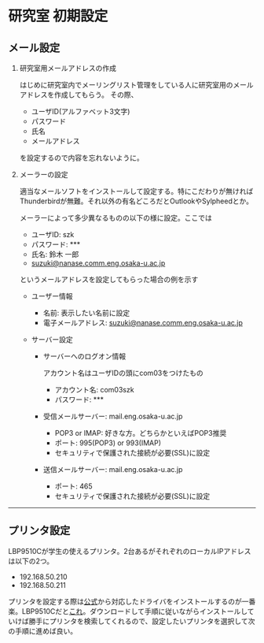 # 研究室 初期設定

## メール設定

1. 研究室用メールアドレスの作成

    はじめに研究室内でメーリングリスト管理をしている人に研究室用のメールアドレスを作成してもらう。
    その際、

    - ユーザID(アルファベット3文字)
    - パスワード
    - 氏名
    - メールアドレス

    を設定するので内容を忘れないように。

1. メーラーの設定

    適当なメールソフトをインストールして設定する。特にこだわりが無ければThunderbirdが無難。それ以外の有名どころだとOutlookやSylpheedとか。

    メーラーによって多少異なるものの以下の様に設定。ここでは

    - ユーザID: szk
    - パスワード: ***
    - 氏名: 鈴木 一郎
    - suzuki@nanase.comm.eng.osaka-u.ac.jp

    というメールアドレスを設定してもらった場合の例を示す

    - ユーザー情報

      - 名前: 表示したい名前に設定
      - 電子メールアドレス: suzuki@nanase.comm.eng.osaka-u.ac.jp

    - サーバー設定

      - サーバーへのログオン情報

        アカウント名はユーザIDの頭にcom03をつけたもの

        - アカウント名: com03szk
        - パスワード: ***

      - 受信メールサーバー: mail.eng.osaka-u.ac.jp

        - POP3 or IMAP: 好きな方。どちらかといえばPOP3推奨
        - ポート: 995(POP3) or 993(IMAP)
        - セキュリティで保護された接続が必要(SSL)に設定

      - 送信メールサーバー: mail.eng.osaka-u.ac.jp
  
        - ポート: 465
        - セキュリティで保護された接続が必要(SSL)に設定

---

## プリンタ設定

LBP9510Cが学生の使えるプリンタ。2台あるがそれぞれのローカルIPアドレスは以下の2つ。

- 192.168.50.210
- 192.168.50.211

プリンタを設定する際は[公式](https://cweb.canon.jp/cgi-bin/download/select-product-by-catg.cgi?i_cd_pr_catg=002)から対応したドライバをインストールするのが一番楽。LBP9510Cだと[これ](https://cweb.canon.jp/drv-upd/ir-adv/wingpluslipslx64-2.html)。ダウンロードして手順に従いながらインストールしていけば勝手にプリンタを検索してくれるので、設定したいプリンタを選択して次の手順に進めば良い。
